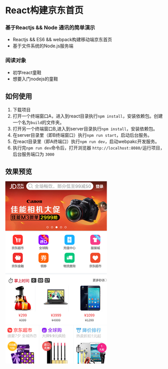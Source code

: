 # React构建京东首页

### 基于Reactjs && Node 通讯的简单演示

* Reactjs && ES6 && webpack构建移动端京东首页
* 基于文件系统的Node.js服务端

### 阅读对象
* 初学react童鞋
* 想要入门nodejs的童鞋

## 如何使用
1. 下载项目
2. 打开一个终端窗口A，进入到react目录执行`npm install`，安装依赖包。创建一个名为`build`的文件夹。
3. 打开另一个终端窗口B,进入到server目录执行`npm install`，安装依赖包。
4. 在server目录里（即B终端窗口）执行`npm run start`，启动后台服务。
5. 在react目录里（即A终端口）执行`npm run dev`，启动webpakc开发服务。
6. 执行完`npm run dev`命令后，打开浏览器 `http://localhost:8080/`运行项目，后台服务端口为 `3000`

## 效果预览
![Mou icon](./jd.png)

